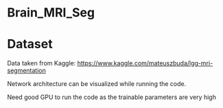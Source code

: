 # Brain_MRI_Seg

# Dataset
Data taken from Kaggle: https://www.kaggle.com/mateuszbuda/lgg-mri-segmentation 

Network architecture can be visualized while running the code. 

Need good GPU to run the code as the trainable parameters are very high

